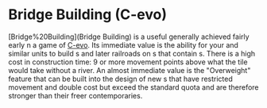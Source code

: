 # Bridge Building (C-evo)

[Bridge%20Building](Bridge Building) is a useful generally achieved fairly early n a game of [C-evo](C-evo). 
Its immediate value is the ability for your and similar units to build s and later railroads on s that contain s. There is a high cost in construction time: 9 or more movement points above what the tile would take without a river.
An almost immediate value is the "Overweight" feature that can be built into the design of new s that have restricted movement and double cost but exceed the standard quota and are therefore stronger than their freer contemporaries.